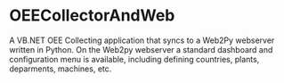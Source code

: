 # OEECollectorAndWeb
A VB.NET OEE Collecting application that syncs to a Web2Py webserver written in Python. On the Web2py webserver a standard dashboard and configuration menu is available, including defining countries, plants, deparments, machines, etc.
